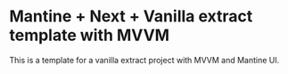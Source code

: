 # Mantine + Next + Vanilla extract template with MVVM

This is a template for a vanilla extract project with MVVM and Mantine UI.